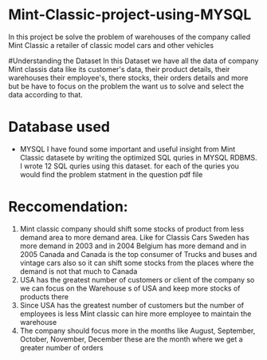 # Mint-Classic-project-using-MYSQL
In this project be solve the problem of warehouses of the company called Mint Classic a retailer of classic model cars and other vehicles

#Understanding the Dataset
In this Dataset we have all the data of company Mint classis data like its customer's data, their product details, their warehouses 
their employee's, there stocks, their orders details and more but be have to focus on the problem the want us to solve and select the data according to that.

# Database used
  * MYSQL 
I have found some important and useful insight from Mint Classic datasete by writing the optimized SQL quries in MYSQL RDBMS.
I wrote 12 SQL quries using this dataset. for each of the quries you would find the problem statment in the question pdf file

# Reccomendation:
1. Mint classic company should shift some stocks of product from less demand area to more demand area.
Like for Classis Cars Sweden has more demand in 2003 and in 2004 Belgium has more demand and in 2005 Canada and Canada is the top consumer of Trucks and buses and vintage cars also so it can shift some  stocks from the places where the demand is not that much to Canada
2. USA has the greatest number of customers  or client of the company so we can focus on the Warehouse s of USA  and keep more stocks of products there
3. Since USA  has the greatest number of customers  but the number of employees is less Mint classic can hire more employee to maintain the warehouse
4. The company should focus more in the months like August, September, October, November, December these are the month where we get a greater number of orders
